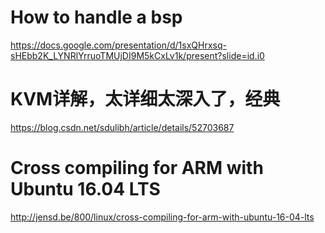 # How to handle a bsp
https://docs.google.com/presentation/d/1sxQHrxsq-sHEbb2K_LYNRlYrruoTMUjDI9M5kCxLv1k/present?slide=id.i0
# KVM详解，太详细太深入了，经典
https://blog.csdn.net/sdulibh/article/details/52703687
# Cross compiling for ARM with Ubuntu 16.04 LTS
http://jensd.be/800/linux/cross-compiling-for-arm-with-ubuntu-16-04-lts
